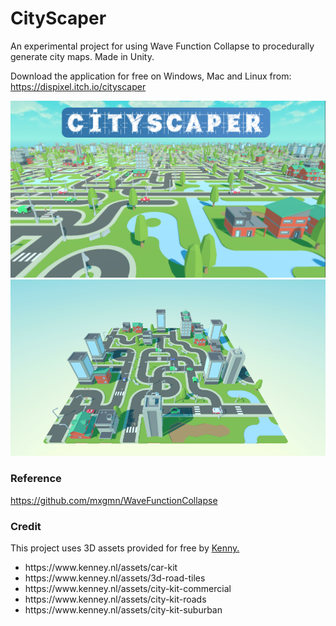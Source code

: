 # CityScaper
An experimental project for using Wave Function Collapse to procedurally generate city maps. Made in Unity.

Download the application for free on Windows, Mac and Linux from: https://dispixel.itch.io/cityscaper

<p align="center">
  <img src="Screenshots/CoverImage.png" />
  <img src="Screenshots/Screenshot1.png" />
</p>

### Reference

https://github.com/mxgmn/WaveFunctionCollapse

### Credit

This project uses 3D assets provided for free by [Kenny.](https://www.kenney.nl/)

<ul>
  <li>https://www.kenney.nl/assets/car-kit</li>
  <li>https://www.kenney.nl/assets/3d-road-tiles</li>
  <li>https://www.kenney.nl/assets/city-kit-commercial</li>
  <li>https://www.kenney.nl/assets/city-kit-roads</li>
  <li>https://www.kenney.nl/assets/city-kit-suburban</li>
</ul>
